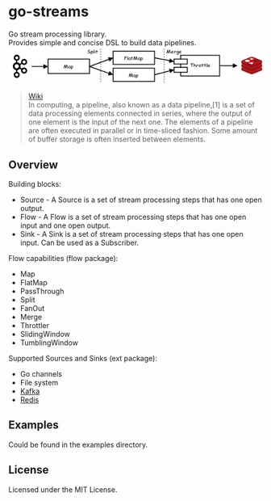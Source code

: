 # go-streams
Go stream processing library.  
Provides simple and concise DSL to build data pipelines.
![pipeline-architecture-example](./images/pipeline-architecture-example.png)
> [Wiki](https://en.wikipedia.org/wiki/Pipeline_(computing))  
> In computing, a pipeline, also known as a data pipeline,[1] is a set of data processing elements connected in series, where the output of one element is the input of the next one. The elements of a pipeline are often executed in parallel or in time-sliced fashion. Some amount of buffer storage is often inserted between elements.

## Overview
Building blocks:
* Source - A Source is a set of stream processing steps that has one open output.
* Flow - A Flow is a set of stream processing steps that has one open input and one open output. 
* Sink - A Sink is a set of stream processing steps that has one open input. Can be used as a Subscriber.

Flow capabilities (flow package):  
* Map
* FlatMap
* PassThrough
* Split
* FanOut
* Merge
* Throttler
* SlidingWindow
* TumblingWindow

Supported Sources and Sinks (ext package):
* Go channels
* File system
* [Kafka](https://kafka.apache.org/)
* [Redis](https://redis.io/)

## Examples
Could be found in the examples directory.

## License
Licensed under the MIT License.
